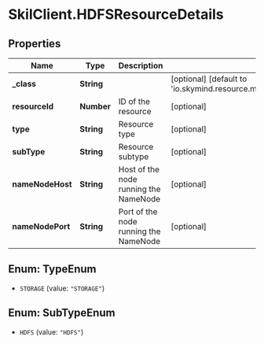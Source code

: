 # SkilClient.HDFSResourceDetails

## Properties

Name | Type | Description | Notes
------------ | ------------- | ------------- | -------------
**_class** | **String** |  | [optional] [default to &#39;io.skymind.resource.model.subtypes.storage.HDFSResourceDetails&#39;]
**resourceId** | **Number** | ID of the resource | [optional] 
**type** | **String** | Resource type | [optional] 
**subType** | **String** | Resource subtype | [optional] 
**nameNodeHost** | **String** | Host of the node running the NameNode | [optional] 
**nameNodePort** | **String** | Port of the node running the NameNode | [optional] 



## Enum: TypeEnum


* `STORAGE` (value: `"STORAGE"`)





## Enum: SubTypeEnum


* `HDFS` (value: `"HDFS"`)




